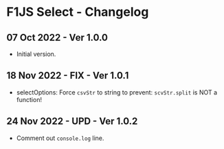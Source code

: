# F1JS Select - Changelog

## 07 Oct 2022 - Ver 1.0.0
  - Initial version.

## 18 Nov 2022 - FIX - Ver 1.0.1
  - selectOptions: Force `csvStr` to string to prevent: `scvStr.split` is NOT a function!

## 24 Nov 2022 - UPD - Ver 1.0.2
  - Comment out `console.log` line.


